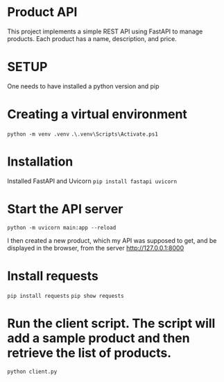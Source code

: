 # Product API
This project implements a simple REST API using FastAPI to manage products. Each product has a name, description, and price.

# SETUP
One needs to have installed a python version and pip

# Creating a virtual environment
`python -m venv .venv`
`.\.venv\Scripts\Activate.ps1`

# Installation
Installed FastAPI and Uvicorn 
`pip install fastapi uvicorn`

# Start the API server
`python -m uvicorn main:app --reload`

I then created a new product, which my API was supposed to get, and be displayed in the browser, from the server http://127.0.0.1:8000

# Install requests
`pip install requests`
`pip show requests`

# Run the client script. The script will add a sample product and then retrieve the list of products.
`python client.py`